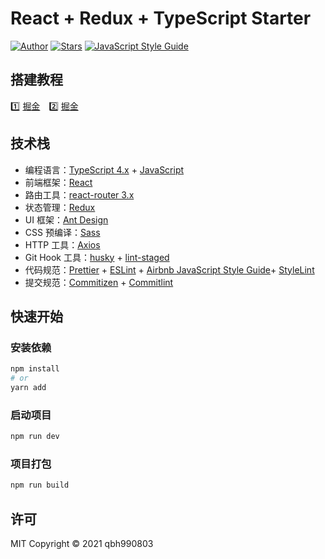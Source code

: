 # React + Redux + TypeScript Starter

[![Author](https://img.shields.io/badge/author-qbh990803-orange.svg)](https://github.com/qbh990803) [![Stars](https://img.shields.io/github/stars/qbh990803/react-template)](https://github.com/qbh990803/react-template) [![JavaScript Style Guide](https://img.shields.io/badge/code_style-Airbnb-hotpink.svg)](https://github.com/lin-123/javascript)

## 搭建教程

1️⃣&nbsp;[掘金](https://juejin.cn/post/6844904055840440334#heading-22)&emsp;2️⃣&nbsp;[掘金](https://juejin.cn/post/6951649464637636622)

## 技术栈

- 编程语言：[TypeScript 4.x](https://www.typescriptlang.org/zh/) + [JavaScript](https://www.javascript.com/)
- 前端框架：[React](https://react.docschina.org/)
- 路由工具：[react-router 3.x](https://reactrouter.com/)
- 状态管理：[Redux](https://redux.js.org/)
- UI 框架：[Ant Design](https://ant.design/index-cn)
- CSS 预编译：[Sass](https://sass.bootcss.com/documentation)
- HTTP 工具：[Axios](https://axios-http.com/)
- Git Hook 工具：[husky](https://typicode.github.io/husky/#/) + [lint-staged](https://github.com/okonet/lint-staged)
- 代码规范：[Prettier](https://prettier.io/) + [ESLint](https://eslint.org/) + [Airbnb JavaScript Style Guide](https://github.com/airbnb/javascript#translation)+ [StyleLint](https://stylelint.io/)
- 提交规范：[Commitizen](http://commitizen.github.io/cz-cli/) + [Commitlint](https://commitlint.js.org/#/)

## 快速开始

### 安装依赖

```sh
npm install
# or
yarn add
```

### 启动项目

```sh
npm run dev
```

### 项目打包

```sh
npm run build
```

## 许可

MIT Copyright © 2021 qbh990803
